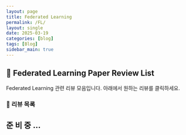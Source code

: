 ```yaml
---
layout: page
title: Federated Learning 
permalink: /FL/
layout: single
date: 2025-03-19
categories: [blog]
tags: [Blog]
sidebar_main: true
---
```


## 🧠 Federated Learning Paper Review List

Federated Learning 관련 리뷰 모음입니다. 아래에서 원하는 리뷰를 클릭하세요.

### 📌 리뷰 목록

## 준 비 중 ...